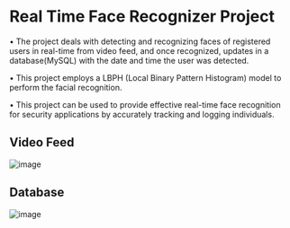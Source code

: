 # Real Time Face Recognizer Project

• The project deals with detecting and recognizing faces of registered users in real-time from video feed, and once
recognized, updates in a database(MySQL) with the date and time the user was detected.

• This project employs a LBPH (Local Binary Pattern Histogram) model to perform the facial recognition.

• This project can be used to provide effective real-time face recognition for security applications by accurately tracking
and logging individuals.

## Video Feed

![image](https://github.com/user-attachments/assets/a75b5db9-213b-42f6-ac75-c104daf35b5b)

## Database

![image](https://github.com/user-attachments/assets/676b4f4d-0d3b-451e-8248-6c679931eede)
